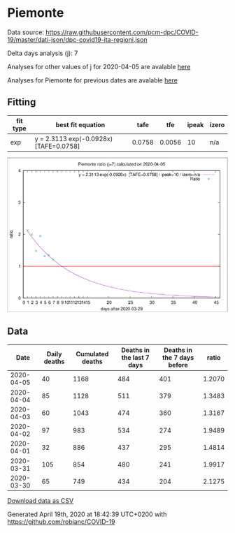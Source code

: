 # Piemonte

Data source: https://raw.githubusercontent.com/pcm-dpc/COVID-19/master/dati-json/dpc-covid19-ita-regioni.json

Delta days analysis (j): 7

Analyses for other values of j for 2020-04-05 are avalable [here](../2020-04-05/README.md)

Analyses for Piemonte for previous dates are avalable [here](../README.md)

## Fitting 
|fit type|best fit equation|tafe|tfe|ipeak|izero|
|-------|-----|--------|------|---|---|
|exp|y = 2.3113 exp(-0.0928x)  [TAFE=0.0758]|0.0758|0.0056|10|n/a|

![Plot](COVID-19_piemonte_j7_2020-04-05.png)

## Data
|Date|Daily deaths|Cumulated deaths|Deaths in the last 7 days|Deaths in the 7 days before|ratio|
|----|----------|-----------|-------|--------------------|-----|
|2020-04-05|40|1168|484|401|1.2070|
|2020-04-04|85|1128|511|379|1.3483|
|2020-04-03|60|1043|474|360|1.3167|
|2020-04-02|97|983|534|274|1.9489|
|2020-04-01|32|886|437|295|1.4814|
|2020-03-31|105|854|480|241|1.9917|
|2020-03-30|65|749|434|204|2.1275|

[Download data as CSV](COVID-19_piemonte_j7_2020-04-05.csv)

Generated April 19th, 2020 at 18:42:39 UTC+0200 with https://github.com/robianc/COVID-19
